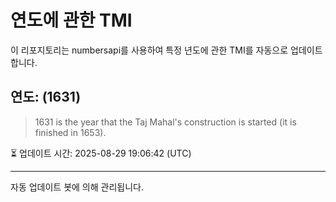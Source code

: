 
# 연도에 관한 TMI

이 리포지토리는 numbersapi를 사용하여 특정 년도에 관한 TMI를 자동으로 업데이트합니다.

## 연도: (1631)
> 1631 is the year that the Taj Mahal's construction is started (it is finished in 1653).

⏳ 업데이트 시간: 2025-08-29 19:06:42 (UTC)

---
자동 업데이트 봇에 의해 관리됩니다.
